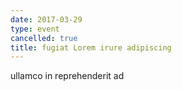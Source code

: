 ```yaml
---
date: 2017-03-29
type: event
cancelled: true
title: fugiat Lorem irure adipiscing
---
```

ullamco in reprehenderit ad